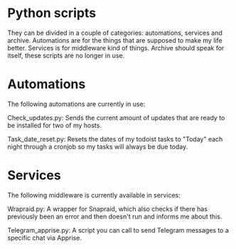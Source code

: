 # Python scripts

They can be divided in a couple of categories: automations, services and archive.
Automations are for the things that are supposed to make my life better.
Services is for middleware kind of things.
Archive should speak for itself, these scripts are no longer in use.

# Automations

The following automations are currently in use:

Check_updates.py: Sends the current amount of updates that are ready to be installed for two of my hosts.

Task_date_reset.py: Resets the dates of my todoist tasks to "Today" each night through a cronjob so my tasks will always be due today.

# Services

The following middleware is currently available in services:

Wrapraid.py: A wrapper for Snapraid, which also checks if there has previously been an error and then doesn't run and informs me about this.

Telegram_apprise.py: A script you can call to send Telegram messages to a specific chat via Apprise.